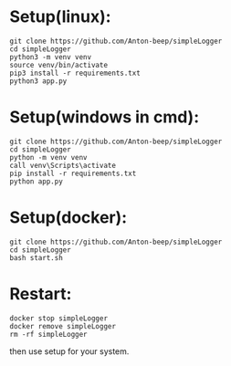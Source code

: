 # Setup(linux):
```shell
git clone https://github.com/Anton-beep/simpleLogger
cd simpleLogger
python3 -m venv venv
source venv/bin/activate
pip3 install -r requirements.txt
python3 app.py
```

# Setup(windows in cmd):
```shell
git clone https://github.com/Anton-beep/simpleLogger
cd simpleLogger
python -m venv venv
call venv\Scripts\activate
pip install -r requirements.txt
python app.py
```

# Setup(docker):
```shell
git clone https://github.com/Anton-beep/simpleLogger
cd simpleLogger
bash start.sh
```

# Restart:
```shell
docker stop simpleLogger
docker remove simpleLogger
rm -rf simpleLogger
```
then use setup for your system.